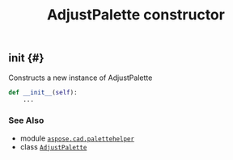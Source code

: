 ﻿---
title: AdjustPalette constructor
second_title: Aspose.CAD for Python via .NET API References
description: 
type: docs
weight: 10
url: /python-net/aspose.cad.palettehelper/adjustpalette/__init__/
is_root: false
---

## __init__ {#}

Constructs a new instance of AdjustPalette



```python
def __init__(self):
    ...
```





### See Also
* module [`aspose.cad.palettehelper`](../../)
* class [`AdjustPalette`](/cad/python-net/aspose.cad.palettehelper/adjustpalette)
